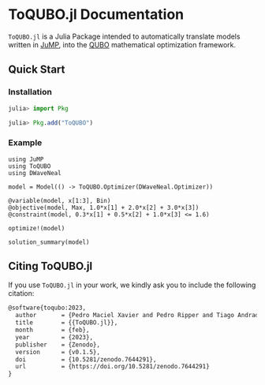 # ToQUBO.jl Documentation

`ToQUBO.jl` is a Julia Package intended to automatically translate models written in [JuMP](https://github.com/jump-dev/JuMP.jl), into the [QUBO](https://en.wikipedia.org/wiki/Quadratic_unconstrained_binary_optimization) mathematical optimization framework.

## Quick Start

### Installation
```julia
julia> import Pkg

julia> Pkg.add("ToQUBO")
```

### Example
```@example
using JuMP
using ToQUBO
using DWaveNeal

model = Model(() -> ToQUBO.Optimizer(DWaveNeal.Optimizer))

@variable(model, x[1:3], Bin)
@objective(model, Max, 1.0*x[1] + 2.0*x[2] + 3.0*x[3])
@constraint(model, 0.3*x[1] + 0.5*x[2] + 1.0*x[3] <= 1.6)

optimize!(model)

solution_summary(model)
```

## Citing ToQUBO.jl
If you use `ToQUBO.jl` in your work, we kindly ask you to include the following citation:
```tex
@software{toqubo:2023,
  author       = {Pedro Maciel Xavier and Pedro Ripper and Tiago Andrade and Joaquim Dias Garcia and David E. Bernal Neira},
  title        = {{ToQUBO.jl}},
  month        = {feb},
  year         = {2023},
  publisher    = {Zenodo},
  version      = {v0.1.5},
  doi          = {10.5281/zenodo.7644291},
  url          = {https://doi.org/10.5281/zenodo.7644291}
}
```